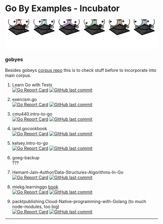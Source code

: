 # Go By Examples - Incubator

![Gophers get crazy](docs/resources/gobyes-auffem-kopf.png)  
### gobyes
Besides gobeys [corpus repo](https://github.com/CodeFreezr/gobyes) this is to check stuff before to incorporate into main corpus.


1. Learn Go with Tests   
[![Go Report Card](https://goreportcard.com/badge/github.com/quii/learn-go-with-tests)](https://goreportcard.com/report/github.com/quii/learn-go-with-tests) 
[![GitHub last commit](https://img.shields.io/github/last-commit/quii/learn-go-with-tests.svg)](https://github.com/quii/learn-go-with-tests)   

1. exercism.go  
[![Go Report Card](https://goreportcard.com/badge/github.com/exercism/go)](https://goreportcard.com/report/github.com/exercism/go)
[![GitHub last commit](https://img.shields.io/github/last-commit/exercism/go.svg)](https://github.com/exercism/go)
1. cmu440.intro-to-go   
[![Go Report Card](https://goreportcard.com/badge/github.com/cmu440/intro-to-go)](https://goreportcard.com/report/github.com/cmu440/intro-to-go) [![GitHub last commit](https://img.shields.io/github/last-commit/cmu440/intro-to-go.svg)](https://github.com/cmu440/intro-to-go)  
1. iand.gocookbook   
[![Go Report Card](https://goreportcard.com/badge/github.com/iand/gocookbook)](https://goreportcard.com/report/github.com/iand/gocookbook) [![GitHub last commit](https://img.shields.io/github/last-commit/iand/gocookbook.svg)](https://github.com/iand/gocookbook)  
1. kelsey.intro-to-go   
[![Go Report Card](https://goreportcard.com/badge/github.com/kelseyhightower/intro-to-go-workshop)](https://goreportcard.com/report/github.com/kelseyhightower/intro-to-go-workshop)  [![GitHub last commit](https://img.shields.io/github/last-commit/kelseyhightower/intro-to-go-workshop.svg)](https://github.com/kelseyhightower/intro-to-go-workshop/)  
1. goeg-backup   
???
1. Hemant-Jain-Author/Data-Structures-Algorithms-In-Go   
[![Go Report Card](https://goreportcard.com/badge/github.com/Hemant-Jain-Author/Data-Structures-Algorithms-In-Go)](https://goreportcard.com/report/github.com/Hemant-Jain-Author/Data-Structures-Algorithms-In-Go) [![GitHub last commit](https://img.shields.io/github/last-commit/Hemant-Jain-Author/Data-Structures-Algorithms-In-Go.svg)](https://github.com/Hemant-Jain-Author/Data-Structures-Algorithms-In-Go)

1. miekg.learninggo [book](https://miek.nl/go/learninggo.html)   
[![Go Report Card](https://goreportcard.com/badge/github.com/miekg/learninggo)](https://goreportcard.com/report/github.com/miekg/learninggo) [![GitHub last commit](https://img.shields.io/github/last-commit/miekg/learninggo.svg)](https://github.com/miekg/learninggo)

1. packtpublishing.Cloud-Native-programming-with-Golang (to much node-modules, too big)   
[![Go Report Card](https://goreportcard.com/badge/github.com/packtpublishing/Cloud-Native-programming-with-Golang)](https://goreportcard.com/report/github.com/packtpublishing/Cloud-Native-programming-with-Golang) [![GitHub last commit](https://img.shields.io/github/last-commit/packtpublishing/Cloud-Native-programming-with-Golang.svg)](https://github.com/packtpublishing/Cloud-Native-programming-with-Golang)

---

